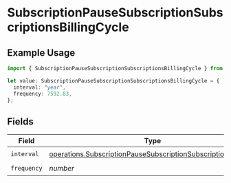 # SubscriptionPauseSubscriptionSubscriptionsBillingCycle

## Example Usage

```typescript
import { SubscriptionPauseSubscriptionSubscriptionsBillingCycle } from "open-billing/models/operations";

let value: SubscriptionPauseSubscriptionSubscriptionsBillingCycle = {
  interval: "year",
  frequency: 7592.83,
};
```

## Fields

| Field                                                                                                                                          | Type                                                                                                                                           | Required                                                                                                                                       | Description                                                                                                                                    |
| ---------------------------------------------------------------------------------------------------------------------------------------------- | ---------------------------------------------------------------------------------------------------------------------------------------------- | ---------------------------------------------------------------------------------------------------------------------------------------------- | ---------------------------------------------------------------------------------------------------------------------------------------------- |
| `interval`                                                                                                                                     | [operations.SubscriptionPauseSubscriptionSubscriptionsInterval](../../models/operations/subscriptionpausesubscriptionsubscriptionsinterval.md) | :heavy_check_mark:                                                                                                                             | N/A                                                                                                                                            |
| `frequency`                                                                                                                                    | *number*                                                                                                                                       | :heavy_check_mark:                                                                                                                             | N/A                                                                                                                                            |